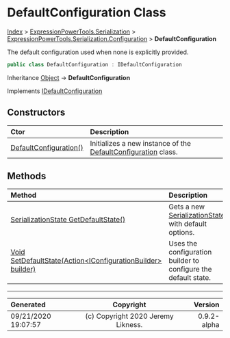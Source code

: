 ﻿# DefaultConfiguration Class

[Index](../index.md) > [ExpressionPowerTools.Serialization](ExpressionPowerTools.Serialization.a.md) > [ExpressionPowerTools.Serialization.Configuration](ExpressionPowerTools.Serialization.Configuration.n.md) > **DefaultConfiguration**

The default configuration used when none is explicitly provided.

```csharp
public class DefaultConfiguration : IDefaultConfiguration
```

Inheritance [Object](https://docs.microsoft.com/dotnet/api/system.object) → **DefaultConfiguration**

Implements  [IDefaultConfiguration](ExpressionPowerTools.Serialization.Signatures.IDefaultConfiguration.i.md) 

## Constructors

| Ctor | Description |
| :-- | :-- |
| [DefaultConfiguration()](ExpressionPowerTools.Serialization.Configuration.DefaultConfiguration.ctor.md#defaultconfiguration) | Initializes a new instance of the [DefaultConfiguration](ExpressionPowerTools.Serialization.Configuration.DefaultConfiguration.cs.md) class. |
## Methods

| Method | Description |
| :-- | :-- |
| [SerializationState GetDefaultState()](ExpressionPowerTools.Serialization.Configuration.DefaultConfiguration.GetDefaultState.m.md) | Gets a new [SerializationState](ExpressionPowerTools.Serialization.Serializers.SerializationState.cs.md) with default options. |
| [Void SetDefaultState(Action&lt;IConfigurationBuilder> builder)](ExpressionPowerTools.Serialization.Configuration.DefaultConfiguration.SetDefaultState.m.md) | Uses the configuration builder to configure the default state. |

---

| Generated | Copyright | Version |
| :-- | :-: | --: |
| 09/21/2020 19:07:57 | (c) Copyright 2020 Jeremy Likness. | 0.9.2-alpha |
